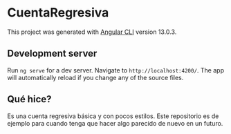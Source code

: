 # CuentaRegresiva

This project was generated with [Angular CLI](https://github.com/angular/angular-cli) version 13.0.3.

## Development server

Run `ng serve` for a dev server. Navigate to `http://localhost:4200/`. The app will automatically reload if you change any of the source files.

## Qué hice?

Es una cuenta regresiva básica y con pocos estilos. Este repositorio es de ejemplo para cuando tenga que hacer algo parecido de nuevo en un futuro.
